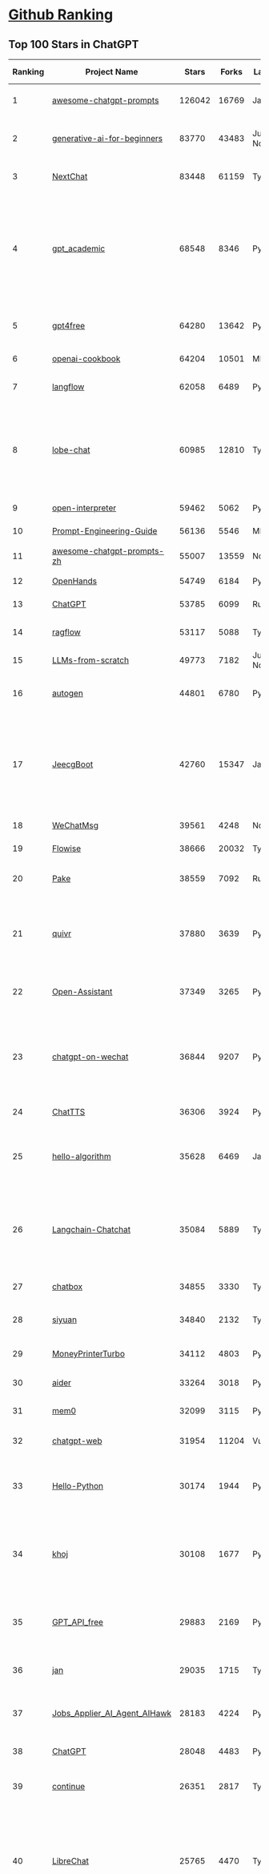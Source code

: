 [Github Ranking](../README.md)
==========

## Top 100 Stars in ChatGPT

| Ranking | Project Name | Stars | Forks | Language | Open Issues | Description | Last Commit |
| ------- | ------------ | ----- | ----- | -------- | ----------- | ----------- | ----------- |
| 1 | [awesome-chatgpt-prompts](https://github.com/f/awesome-chatgpt-prompts) | 126042 | 16769 | JavaScript | 0 | This repo includes ChatGPT prompt curation to use ChatGPT and other LLM tools better. | 2025-05-16T08:30:39Z |
| 2 | [generative-ai-for-beginners](https://github.com/microsoft/generative-ai-for-beginners) | 83770 | 43483 | Jupyter Notebook | 5 | 21 Lessons, Get Started Building with Generative AI  🔗 https://microsoft.github.io/generative-ai-for-beginners/ | 2025-05-21T08:43:55Z |
| 3 | [NextChat](https://github.com/ChatGPTNextWeb/NextChat) | 83448 | 61159 | TypeScript | 634 | ✨ Light and Fast AI Assistant. Support: Web \| iOS \| MacOS \| Android \|  Linux \| Windows | 2025-04-19T08:00:42Z |
| 4 | [gpt_academic](https://github.com/binary-husky/gpt_academic) | 68548 | 8346 | Python | 254 | 为GPT/GLM等LLM大语言模型提供实用化交互接口，特别优化论文阅读/润色/写作体验，模块化设计，支持自定义快捷按钮&函数插件，支持Python和C++等项目剖析&自译解功能，PDF/LaTex论文翻译&总结功能，支持并行问询多种LLM模型，支持chatglm3等本地模型。接入通义千问, deepseekcoder, 讯飞星火, 文心一言, llama2, rwkv, claude2, moss等。 | 2025-05-06T14:19:12Z |
| 5 | [gpt4free](https://github.com/xtekky/gpt4free) | 64280 | 13642 | Python | 9 | The official gpt4free repository \| various collection of powerful language models \| o4, o3 and deepseek r1, gpt-4.1, gemini 2.5 | 2025-05-21T15:56:49Z |
| 6 | [openai-cookbook](https://github.com/openai/openai-cookbook) | 64204 | 10501 | MDX | 27 | Examples and guides for using the OpenAI API | 2025-05-21T15:05:49Z |
| 7 | [langflow](https://github.com/langflow-ai/langflow) | 62058 | 6489 | Python | 414 | Langflow is a powerful tool for building and deploying AI-powered agents and workflows. | 2025-05-22T01:43:50Z |
| 8 | [lobe-chat](https://github.com/lobehub/lobe-chat) | 60985 | 12810 | TypeScript | 775 | 🤯 Lobe Chat - an open-source, modern-design AI chat framework. Supports Multi AI Providers( OpenAI / Claude 3 / Gemini / Ollama / DeepSeek / Qwen), Knowledge Base (file upload / knowledge management / RAG ), Multi-Modals (Plugins/Artifacts) and Thinking. One-click FREE deployment of your private ChatGPT/ Claude / DeepSeek application. | 2025-05-22T02:05:23Z |
| 9 | [open-interpreter](https://github.com/OpenInterpreter/open-interpreter) | 59462 | 5062 | Python | 218 | A natural language interface for computers | 2025-04-23T07:18:30Z |
| 10 | [Prompt-Engineering-Guide](https://github.com/dair-ai/Prompt-Engineering-Guide) | 56136 | 5546 | MDX | 142 | 🐙 Guides, papers, lecture, notebooks and resources for prompt engineering | 2025-05-16T22:13:09Z |
| 11 | [awesome-chatgpt-prompts-zh](https://github.com/PlexPt/awesome-chatgpt-prompts-zh) | 55007 | 13559 | None | 38 | ChatGPT 中文调教指南。各种场景使用指南。学习怎么让它听你的话。 | 2025-01-01T08:34:33Z |
| 12 | [OpenHands](https://github.com/All-Hands-AI/OpenHands) | 54749 | 6184 | Python | 209 | 🙌 OpenHands: Code Less, Make More | 2025-05-22T01:36:29Z |
| 13 | [ChatGPT](https://github.com/lencx/ChatGPT) | 53785 | 6099 | Rust | 804 | 🔮 ChatGPT Desktop Application (Mac, Windows and Linux) | 2024-08-29T17:58:11Z |
| 14 | [ragflow](https://github.com/infiniflow/ragflow) | 53117 | 5088 | TypeScript | 2081 | RAGFlow is an open-source RAG (Retrieval-Augmented Generation) engine based on deep document understanding. | 2025-05-22T02:06:28Z |
| 15 | [LLMs-from-scratch](https://github.com/rasbt/LLMs-from-scratch) | 49773 | 7182 | Jupyter Notebook | 3 | Implement a ChatGPT-like LLM in PyTorch from scratch, step by step | 2025-04-20T02:16:18Z |
| 16 | [autogen](https://github.com/microsoft/autogen) | 44801 | 6780 | Python | 506 | A programming framework for agentic AI 🤖 PyPi: autogen-agentchat Discord: https://aka.ms/autogen-discord Office Hour: https://aka.ms/autogen-officehour | 2025-05-22T03:30:49Z |
| 17 | [JeecgBoot](https://github.com/jeecgboot/JeecgBoot) | 42760 | 15347 | Java | 56 | 🔥一款基于AIGC和低代码引擎的AI低代码平台，旨在帮助企业快速实现低代码开发和构建、部署个性化的 AI 应用。 前后端分离 SpringBoot，SpringCloud，Ant Design&Vue3，Mybatis，Shiro！强大的代码生成器让前后端代码一键生成，无需写任何代码! 成套AI大模型功能: AI模型管理、AI应用、知识库、AI流程编排、AI对话助手等； | 2025-05-22T03:25:11Z |
| 18 | [WeChatMsg](https://github.com/LC044/WeChatMsg) | 39561 | 4248 | None | 0 | None | 2025-04-26T17:26:17Z |
| 19 | [Flowise](https://github.com/FlowiseAI/Flowise) | 38666 | 20032 | TypeScript | 529 | Build AI Agents, Visually | 2025-05-21T16:19:33Z |
| 20 | [Pake](https://github.com/tw93/Pake) | 38559 | 7092 | Rust | 56 | 🤱🏻 Turn any webpage into a desktop app with Rust.  🤱🏻 利用 Rust 轻松构建轻量级多端桌面应用 | 2025-03-25T12:35:16Z |
| 21 | [quivr](https://github.com/QuivrHQ/quivr) | 37880 | 3639 | Python | 5 | Opiniated RAG for integrating GenAI in your apps 🧠   Focus on your product rather than the RAG. Easy integration in existing products with customisation!  Any LLM: GPT4, Groq, Llama. Any Vectorstore: PGVector, Faiss. Any Files. Anyway you want.  | 2025-05-20T07:25:24Z |
| 22 | [Open-Assistant](https://github.com/LAION-AI/Open-Assistant) | 37349 | 3265 | Python | 227 | OpenAssistant is a chat-based assistant that understands tasks, can interact with third-party systems, and retrieve information dynamically to do so. | 2024-08-17T01:55:35Z |
| 23 | [chatgpt-on-wechat](https://github.com/zhayujie/chatgpt-on-wechat) | 36844 | 9207 | Python | 291 | 基于大模型搭建的聊天机器人，同时支持 微信公众号、企业微信应用、飞书、钉钉 等接入，可选择GPT4.1/GPT-4o/GPT-o1/ DeepSeek/Claude/文心一言/讯飞星火/通义千问/ Gemini/GLM-4/Kimi/LinkAI，能处理文本、语音和图片，访问操作系统和互联网，支持基于自有知识库进行定制企业智能客服。 | 2025-05-19T03:48:34Z |
| 24 | [ChatTTS](https://github.com/2noise/ChatTTS) | 36306 | 3924 | Python | 60 | A generative speech model for daily dialogue. | 2025-05-06T13:52:08Z |
| 25 | [hello-algorithm](https://github.com/geekxh/hello-algorithm) | 35628 | 6469 | Java | 11 | 🌍 针对小白的算法训练 \| 包括四部分：①.大厂面经 ②.力扣图解  ③.千本开源电子书 ④.百张技术思维导图（项目花了上百小时，希望可以点 star 支持，🌹感谢~）推荐免费ChatGPT使用网站 | 2023-06-13T04:13:17Z |
| 26 | [Langchain-Chatchat](https://github.com/chatchat-space/Langchain-Chatchat) | 35084 | 5889 | TypeScript | 179 | Langchain-Chatchat（原Langchain-ChatGLM）基于 Langchain 与 ChatGLM, Qwen 与 Llama 等语言模型的 RAG 与 Agent 应用 \| Langchain-Chatchat (formerly langchain-ChatGLM), local knowledge based LLM (like ChatGLM, Qwen and Llama) RAG and Agent app with langchain  | 2025-03-25T15:45:51Z |
| 27 | [chatbox](https://github.com/chatboxai/chatbox) | 34855 | 3330 | TypeScript | 682 | User-friendly Desktop Client App for AI Models/LLMs (GPT, Claude, Gemini, Ollama...) | 2025-05-14T03:02:10Z |
| 28 | [siyuan](https://github.com/siyuan-note/siyuan) | 34840 | 2132 | TypeScript | 360 | A privacy-first, self-hosted, fully open source personal knowledge management software, written in typescript and golang. | 2025-05-22T03:45:33Z |
| 29 | [MoneyPrinterTurbo](https://github.com/harry0703/MoneyPrinterTurbo) | 34112 | 4803 | Python | 133 | 利用AI大模型，一键生成高清短视频 Generate short videos with one click using AI LLM. | 2025-05-16T03:03:36Z |
| 30 | [aider](https://github.com/Aider-AI/aider) | 33264 | 3018 | Python | 811 | aider is AI pair programming in your terminal | 2025-05-21T16:59:04Z |
| 31 | [mem0](https://github.com/mem0ai/mem0) | 32099 | 3115 | Python | 288 | Memory for AI Agents; SOTA in AI Agent Memory; Announcing OpenMemory MCP - local and secure memory management. | 2025-05-22T00:58:11Z |
| 32 | [chatgpt-web](https://github.com/Chanzhaoyu/chatgpt-web) | 31954 | 11204 | Vue | 0 | 用 Express 和  Vue3 搭建的 ChatGPT 演示网页 | 2024-08-16T15:26:57Z |
| 33 | [Hello-Python](https://github.com/mouredev/Hello-Python) | 30174 | 1944 | Python | 23 | Curso para aprender el lenguaje de programación Python desde cero y para principiantes. 100 clases, 44 horas en vídeo, código, proyectos y grupo de chat. Fundamentos, frontend, backend, testing, IA... | 2025-02-28T12:39:35Z |
| 34 | [khoj](https://github.com/khoj-ai/khoj) | 30108 | 1677 | Python | 69 | Your AI second brain. Self-hostable. Get answers from the web or your docs. Build custom agents, schedule automations, do deep research. Turn any online or local LLM into your personal, autonomous AI (gpt, claude, gemini, llama, qwen, mistral). Get started - free. | 2025-05-20T08:30:38Z |
| 35 | [GPT_API_free](https://github.com/chatanywhere/GPT_API_free) | 29883 | 2169 | Python | 12 | Free ChatGPT&DeepSeek API Key，免费ChatGPT&DeepSeek API。免费接入DeepSeek API和GPT4 API，支持 gpt \| deepseek \| claude \| gemini \| grok 等排名靠前的常用大模型。 | 2025-05-17T17:09:25Z |
| 36 | [jan](https://github.com/menloresearch/jan) | 29035 | 1715 | TypeScript | 104 | Jan is an open source alternative to ChatGPT that runs 100% offline on your computer | 2025-05-22T03:46:52Z |
| 37 | [Jobs_Applier_AI_Agent_AIHawk](https://github.com/feder-cr/Jobs_Applier_AI_Agent_AIHawk) | 28183 | 4224 | Python | 11 | AIHawk aims to easy job hunt process by automating the job application process. Utilizing artificial intelligence, it enables users to apply for multiple jobs in a tailored way. | 2025-05-16T23:33:20Z |
| 38 | [ChatGPT](https://github.com/acheong08/ChatGPT) | 28048 | 4483 | Python | 11 | Reverse engineered ChatGPT API | 2023-08-02T06:02:10Z |
| 39 | [continue](https://github.com/continuedev/continue) | 26351 | 2817 | TypeScript | 833 | ⏩ Create, share, and use custom AI code assistants with our open-source IDE extensions and hub of models, rules, prompts, docs, and other building blocks | 2025-05-22T01:30:31Z |
| 40 | [LibreChat](https://github.com/danny-avila/LibreChat) | 25765 | 4470 | TypeScript | 147 | Enhanced ChatGPT Clone: Features Agents, DeepSeek, Anthropic, AWS, OpenAI, Assistants API, Azure, Groq, o1, GPT-4o, Mistral, OpenRouter, Vertex AI, Gemini, Artifacts, AI model switching, message search, Code Interpreter, langchain, DALL-E-3, OpenAPI Actions, Functions, Secure Multi-User Auth, Presets, open-source for self-hosting. Active project. | 2025-05-21T14:11:58Z |
| 41 | [one-api](https://github.com/songquanpeng/one-api) | 25326 | 5176 | JavaScript | 855 | LLM API 管理 & 分发系统，支持 OpenAI、Azure、Anthropic Claude、Google Gemini、DeepSeek、字节豆包、ChatGLM、文心一言、讯飞星火、通义千问、360 智脑、腾讯混元等主流模型，统一 API 适配，可用于 key 管理与二次分发。单可执行文件，提供 Docker 镜像，一键部署，开箱即用。LLM API management & key redistribution system, unifying multiple providers under a single API. Single binary, Docker-ready, with an English UI. | 2025-02-21T11:30:22Z |
| 42 | [openai-translator](https://github.com/openai-translator/openai-translator) | 24433 | 1784 | TypeScript | 477 | 基于 ChatGPT API 的划词翻译浏览器插件和跨平台桌面端应用    -    Browser extension and cross-platform desktop application for translation based on ChatGPT API. | 2024-11-16T20:34:00Z |
| 43 | [Chat2DB](https://github.com/CodePhiliaX/Chat2DB) | 23030 | 2492 | Java | 456 | 🔥🔥🔥AI-driven database tool and SQL client, The hottest GUI client, supporting MySQL, Oracle, PostgreSQL, DB2, SQL Server, DB2, SQLite, H2, ClickHouse, and more. | 2025-05-22T02:29:00Z |
| 44 | [LLaVA](https://github.com/haotian-liu/LLaVA) | 22576 | 2489 | Python | 1070 | [NeurIPS'23 Oral] Visual Instruction Tuning (LLaVA) built towards GPT-4V level capabilities and beyond. | 2024-08-12T09:52:38Z |
| 45 | [void](https://github.com/voideditor/void) | 21279 | 1320 | TypeScript | 130 | None | 2025-05-22T02:48:41Z |
| 46 | [chatgpt-retrieval-plugin](https://github.com/openai/chatgpt-retrieval-plugin) | 21181 | 3688 | Python | 168 | The ChatGPT Retrieval Plugin lets you easily find personal or work documents by asking questions in natural language. | 2024-07-04T22:00:16Z |
| 47 | [SmsForwarder](https://github.com/pppscn/SmsForwarder) | 21118 | 2750 | Kotlin | 20 | 短信转发器——监控Android手机短信、来电、APP通知，并根据指定规则转发到其他手机：钉钉群自定义机器人、钉钉企业内机器人、企业微信群机器人、飞书机器人、企业微信应用消息、邮箱、bark、webhook、Telegram机器人、Server酱、PushPlus、手机短信等。包括主动控制服务端与客户端，让你轻松远程发短信、查短信、查通话、查话簿、查电量等。（V3.0 新增）PS.这个APK主要是学习与自用，如有BUG请提ISSUE，同时欢迎大家提PR指正 | 2025-05-11T11:50:56Z |
| 48 | [architecture.of.internet-product](https://github.com/davideuler/architecture.of.internet-product) | 20277 | 4684 | HTML | 3 | 互联网公司技术架构，微信/淘宝/微博/腾讯/阿里/美团点评/百度/OpenAI/Google/Facebook/Amazon/eBay的架构，欢迎PR补充 | 2024-02-17T12:02:24Z |
| 49 | [best-of-ml-python](https://github.com/ml-tooling/best-of-ml-python) | 20065 | 2776 | None | 23 | 🏆 A ranked list of awesome machine learning Python libraries. Updated weekly. | 2025-05-15T15:15:14Z |
| 50 | [awesome-free-chatgpt](https://github.com/LiLittleCat/awesome-free-chatgpt) | 19915 | 1384 | Python | 59 | 🆓免费的 ChatGPT 镜像网站列表，持续更新。List of free ChatGPT mirror sites, continuously updated.  | 2025-04-01T10:20:27Z |
| 51 | [ChatPaper](https://github.com/kaixindelele/ChatPaper) | 18915 | 1948 | Python | 67 | Use ChatGPT to summarize the arXiv papers. 全流程加速科研，利用chatgpt进行论文全文总结+专业翻译+润色+审稿+审稿回复 | 2024-04-04T02:45:02Z |
| 52 | [vpncn.github.io](https://github.com/vpncn/vpncn.github.io) | 17470 | 1541 | HTML | 0 | 2025中国翻墙软件VPN推荐以及科学上网避坑，稳定好用。对比SSR机场、蓝灯、V2ray、老王VPN、VPS搭建梯子等科学上网与翻墙软件，中国最新科学上网翻墙梯子VPN下载推荐，访问Chatgpt。 | 2025-05-08T15:56:42Z |
| 53 | [carrot](https://github.com/xx025/carrot) | 17062 | 1447 | None | 0 | Free ChatGPT Site List 这儿为你准备了众多免费好用的ChatGPT镜像站点 | 2025-05-12T16:04:05Z |
| 54 | [ai-chatbot](https://github.com/vercel/ai-chatbot) | 16246 | 4430 | TypeScript | 198 | A full-featured, hackable Next.js AI chatbot built by Vercel | 2025-05-22T01:51:00Z |
| 55 | [FinGPT](https://github.com/AI4Finance-Foundation/FinGPT) | 16231 | 2287 | Jupyter Notebook | 71 | FinGPT: Open-Source Financial Large Language Models!  Revolutionize 🔥    We release the trained model on HuggingFace. | 2024-12-26T03:22:34Z |
| 56 | [repomix](https://github.com/yamadashy/repomix) | 16089 | 698 | TypeScript | 83 | 📦 Repomix is a powerful tool that packs your entire repository into a single, AI-friendly file. Perfect for when you need to feed your codebase to Large Language Models (LLMs) or other AI tools like Claude, ChatGPT, DeepSeek, Perplexity, Gemini, Gemma, Llama, Grok, and more. | 2025-05-19T16:38:09Z |
| 57 | [ChatALL](https://github.com/ai-shifu/ChatALL) | 15817 | 1675 | JavaScript | 225 |  Concurrently chat with ChatGPT, Bing Chat, Bard, Alpaca, Vicuna, Claude, ChatGLM, MOSS, 讯飞星火, 文心一言 and more, discover the best answers | 2025-05-21T16:38:48Z |
| 58 | [DocsGPT](https://github.com/arc53/DocsGPT) | 15643 | 1661 | TypeScript | 23 | DocsGPT is an open-source genAI tool that helps users get reliable answers from knowledge source, while avoiding hallucinations. It enables private and reliable information retrieval, with tooling and agentic system capability built in. | 2025-05-21T17:59:01Z |
| 59 | [web-llm](https://github.com/mlc-ai/web-llm) | 15498 | 1010 | TypeScript | 103 | High-performance In-browser LLM Inference Engine  | 2025-05-05T03:17:42Z |
| 60 | [ChuanhuChatGPT](https://github.com/GaiZhenbiao/ChuanhuChatGPT) | 15421 | 2282 | Python | 122 | GUI for ChatGPT API and many LLMs. Supports agents, file-based QA, GPT finetuning and query with web search. All with a neat UI. | 2025-03-13T09:36:38Z |
| 61 | [kirara-ai](https://github.com/lss233/kirara-ai) | 15307 | 1677 | Python | 111 | 🤖 可 DIY 的 多模态 AI 聊天机器人 \| 🚀 快速接入 微信、 QQ、Telegram、等聊天平台 \| 🦈支持DeepSeek、Grok、Claude、Ollama、Gemini、OpenAI \| 工作流系统、网页搜索、AI画图、人设调教、虚拟女仆、语音对话 \|  | 2025-05-05T19:42:48Z |
| 62 | [leedl-tutorial](https://github.com/datawhalechina/leedl-tutorial) | 15139 | 3025 | Jupyter Notebook | 6 | 《李宏毅深度学习教程》（李宏毅老师推荐👍，苹果书🍎），PDF下载地址：https://github.com/datawhalechina/leedl-tutorial/releases | 2025-05-13T05:54:38Z |
| 63 | [KeepChatGPT](https://github.com/xcanwin/KeepChatGPT) | 14824 | 734 | JavaScript | 98 | 这是一款提高ChatGPT的数据安全能力和效率的插件。并且免费共享大量创新功能，如：自动刷新、保持活跃、数据安全、取消审计、克隆对话、言无不尽、净化页面、展示大屏、拦截跟踪、日新月异、明察秋毫等。让我们的AI体验无比安全、顺畅、丝滑、高效、简洁。 | 2025-05-21T19:31:14Z |
| 64 | [open-im-server](https://github.com/openimsdk/open-im-server) | 14738 | 2588 | Go | 95 | IM Chat ChatGPT | 2025-05-22T02:07:33Z |
| 65 | [novel](https://github.com/steven-tey/novel) | 14704 | 1219 | TypeScript | 104 | Notion-style WYSIWYG editor with AI-powered autocompletion. | 2025-01-18T14:26:33Z |
| 66 | [CosyVoice](https://github.com/FunAudioLLM/CosyVoice) | 13955 | 1443 | Python | 705 | Multi-lingual large voice generation model, providing inference, training and deployment full-stack ability. | 2025-05-22T02:37:19Z |
| 67 | [botpress](https://github.com/botpress/botpress) | 13714 | 1999 | TypeScript | 12 | The open-source hub to build & deploy GPT/LLM Agents ⚡️ | 2025-05-21T21:44:22Z |
| 68 | [RWKV-LM](https://github.com/BlinkDL/RWKV-LM) | 13620 | 916 | Python | 106 | RWKV (pronounced RwaKuv) is an RNN with great LLM performance, which can also be directly trained like a GPT transformer (parallelizable). We are at RWKV-7 "Goose". So it's combining the best of RNN and transformer - great performance, linear time, constant space (no kv-cache), fast training, infinite ctx_len, and free sentence embedding. | 2025-05-17T09:01:03Z |
| 69 | [wechat-chatgpt](https://github.com/fuergaosi233/wechat-chatgpt) | 13314 | 3837 | TypeScript | 0 | Use ChatGPT On Wechat via wechaty | 2024-05-20T09:44:41Z |
| 70 | [chatgpt-google-extension](https://github.com/wong2/chatgpt-google-extension) | 13226 | 1488 | TypeScript | 98 | This project is deprecated. Check my new project ChatHub: | 2024-08-14T17:49:27Z |
| 71 | [onyx](https://github.com/onyx-dot-app/onyx) | 12874 | 1678 | Python | 196 | Gen-AI Chat for Teams - Think ChatGPT if it had access to your team's unique knowledge. | 2025-05-22T02:47:54Z |
| 72 | [gorilla](https://github.com/ShishirPatil/gorilla) | 12090 | 1121 | Python | 105 | Gorilla: Training and Evaluating LLMs for Function Calls (Tool Calls) | 2025-05-21T18:43:52Z |
| 73 | [MOSS](https://github.com/OpenMOSS/MOSS) | 12048 | 1147 | Python | 235 | An open-source tool-augmented conversational language model from Fudan University | 2024-07-13T14:52:59Z |
| 74 | [h2ogpt](https://github.com/h2oai/h2ogpt) | 11815 | 1290 | Python | 288 | Private chat with local GPT with document, images, video, etc. 100% private, Apache 2.0. Supports oLLaMa, Mixtral, llama.cpp, and more. Demo: https://gpt.h2o.ai/ https://gpt-docs.h2o.ai/ | 2025-05-20T22:39:21Z |
| 75 | [MoneyPrinter](https://github.com/FujiwaraChoki/MoneyPrinter) | 11788 | 1517 | Python | 8 | Automate Creation of YouTube Shorts using MoviePy. | 2025-03-20T07:46:34Z |
| 76 | [LLMSurvey](https://github.com/RUCAIBox/LLMSurvey) | 11508 | 888 | Python | 21 | The official GitHub page for the survey paper "A Survey of Large Language Models". | 2025-03-11T09:51:42Z |
| 77 | [LangBot](https://github.com/RockChinQ/LangBot) | 11285 | 849 | Python | 90 | 🤩 IM bot platform designed for the LLM era / 简单易用的大模型即时通信机器人平台 ⚡️ 适配 QQ / 微信（企业微信、个人微信）/ 飞书 / 钉钉 / Discord / Telegram / Slack 等平台 🧩 支持 ChatGPT、DeepSeek、Dify、Claude、Google Gemini、xAI、PPIO、Ollama、阿里云百炼、SiliconFlow、Qwen、Moonshot、SillyTraven、MCP、WeClone 等 LLM & Agent | 2025-05-22T02:49:50Z |
| 78 | [awesome-chatgpt-zh](https://github.com/EmbraceAGI/awesome-chatgpt-zh) | 11150 | 924 | Python | 0 | ChatGPT 中文指南🔥，ChatGPT 中文调教指南，指令指南，应用开发指南，精选资源清单，更好的使用 chatGPT 让你的生产力 up up up! 🚀 | 2024-11-05T10:24:21Z |
| 79 | [mi-gpt](https://github.com/idootop/mi-gpt) | 11092 | 1441 | TypeScript | 3 | 🏠 将小爱音箱接入 ChatGPT 和豆包，改造成你的专属语音助手。 | 2025-05-21T15:58:11Z |
| 80 | [open-saas](https://github.com/wasp-lang/open-saas) | 11028 | 1131 | TypeScript | 77 | A free, open-source SaaS app starter for React & Node.js with superpowers. Full-featured. Community-driven. | 2025-05-21T14:30:24Z |
| 81 | [llama-gpt](https://github.com/getumbrel/llama-gpt) | 10970 | 710 | TypeScript | 84 | A self-hosted, offline, ChatGPT-like chatbot. Powered by Llama 2. 100% private, with no data leaving your device. New: Code Llama support! | 2024-04-23T18:56:06Z |
| 82 | [shell_gpt](https://github.com/TheR1D/shell_gpt) | 10876 | 861 | Python | 84 | A command-line productivity tool powered by AI large language models like GPT-4, will help you accomplish your tasks faster and more efficiently. | 2025-04-11T08:40:09Z |
| 83 | [chatGPTBox](https://github.com/josStorer/chatGPTBox) | 10547 | 806 | JavaScript | 330 | Integrating ChatGPT into your browser deeply, everything you need is here | 2025-01-31T10:37:06Z |
| 84 | [promptflow](https://github.com/microsoft/promptflow) | 10382 | 976 | Python | 66 | Build high-quality LLM apps - from prototyping, testing to production deployment and monitoring. | 2025-05-12T19:39:45Z |
| 85 | [go-openai](https://github.com/sashabaranov/go-openai) | 9989 | 1601 | Go | 144 | OpenAI ChatGPT, GPT-3, GPT-4, DALL·E, Whisper API wrapper for Go | 2025-05-20T13:45:40Z |
| 86 | [LangGPT](https://github.com/langgptai/LangGPT) | 9698 | 778 | Jupyter Notebook | 0 | LangGPT: Empowering everyone to become a prompt expert!🚀  Structured Prompt，Language of GPT, 结构化提示词，结构化Prompt, Created by 「云中江树」 | 2025-05-06T12:09:23Z |
| 87 | [chainlit](https://github.com/Chainlit/chainlit) | 9684 | 1304 | TypeScript | 364 | Build Conversational AI in minutes ⚡️ | 2025-05-06T10:49:13Z |
| 88 | [supermemory](https://github.com/supermemoryai/supermemory) | 9633 | 927 | TypeScript | 14 | Build your own second brain with supermemory. It's a ChatGPT for your bookmarks. Import tweets or save websites and content using the chrome extension. | 2025-05-19T05:33:01Z |
| 89 | [ChatRWKV](https://github.com/BlinkDL/ChatRWKV) | 9483 | 703 | Python | 34 | ChatRWKV is like ChatGPT but powered by RWKV (100% RNN) language model, and open source. | 2025-05-07T12:41:32Z |
| 90 | [ChatGPT_DAN](https://github.com/0xk1h0/ChatGPT_DAN) | 9382 | 834 | None | 66 | ChatGPT DAN, Jailbreaks prompt | 2024-08-17T04:06:53Z |
| 91 | [Bob](https://github.com/ripperhe/Bob) | 9296 | 521 | None | 107 | Bob 是一款 macOS 平台的翻译和 OCR 软件。 | 2025-01-24T08:30:17Z |
| 92 | [BingGPT](https://github.com/dice2o/BingGPT) | 9172 | 703 | JavaScript | 235 | Desktop application of new Bing's AI-powered chat (Windows, macOS and Linux) | 2024-02-08T15:06:01Z |
| 93 | [chatgpt_system_prompt](https://github.com/LouisShark/chatgpt_system_prompt) | 9171 | 1312 | HTML | 0 | A collection of GPT system prompts and various prompt injection/leaking knowledge. | 2025-05-16T06:47:51Z |
| 94 | [hamulete](https://github.com/hoochanlon/hamulete) | 9114 | 1877 | Python | 0 | 🏔️国立台湾大学、新加坡国立大学、早稻田大学、东京大学，中央研究院（台湾）以及中国重点高校及科研机构，社科、经济、数学、博弈论、哲学、系统工程类学术论文等知识库。 | 2025-02-14T08:23:04Z |
| 95 | [AstrBot](https://github.com/AstrBotDevs/AstrBot) | 9070 | 605 | Python | 204 | ✨ 易上手的多平台 LLM 聊天机器人及开发框架 ✨ 平台支持 QQ、QQ频道、Telegram、微信、企微、飞书 \| MCP 服务器、OpenAI、DeepSeek、Gemini、硅基流动、月之暗面、Ollama、OneAPI、Dify 等。附带 WebUI。 | 2025-05-20T12:50:27Z |
| 96 | [go-proxy-bingai](https://github.com/adams549659584/go-proxy-bingai) | 8742 | 12943 | HTML | 217 | 用 Vue3 和 Go 搭建的微软 New Bing 演示站点，拥有一致的 UI 体验，支持 ChatGPT 提示词，国内可用。 | 2024-03-20T07:24:11Z |
| 97 | [chat-ui](https://github.com/huggingface/chat-ui) | 8730 | 1314 | TypeScript | 313 | Open source codebase powering the HuggingChat app | 2025-05-21T11:39:07Z |
| 98 | [LMFlow](https://github.com/OptimalScale/LMFlow) | 8421 | 832 | Python | 73 | An Extensible Toolkit for Finetuning and Inference of Large Foundation Models. Large Models for All. | 2025-05-15T09:24:46Z |
| 99 | [BetterChatGPT](https://github.com/ztjhz/BetterChatGPT) | 8391 | 2792 | TypeScript | 215 | An amazing UI for OpenAI's ChatGPT (Website + Windows + MacOS + Linux) | 2024-08-14T10:26:46Z |
| 100 | [coai](https://github.com/coaidev/coai) | 8344 | 1120 | TypeScript | 19 | 🚀 Next Generation AI One-Stop Internationalization Solution. 🚀 下一代 AI 一站式 B/C 端解决方案，支持 OpenAI，Midjourney，Claude，讯飞星火，Stable Diffusion，DALL·E，ChatGLM，通义千问，腾讯混元，360 智脑，百川 AI，火山方舟，新必应，Gemini，Moonshot 等模型，支持对话分享，自定义预设，云端同步，模型市场，支持弹性计费和订阅计划模式，支持图片解析，支持联网搜索，支持模型缓存，丰富美观的后台管理与仪表盘数据统计。 | 2025-04-30T19:12:53Z |

